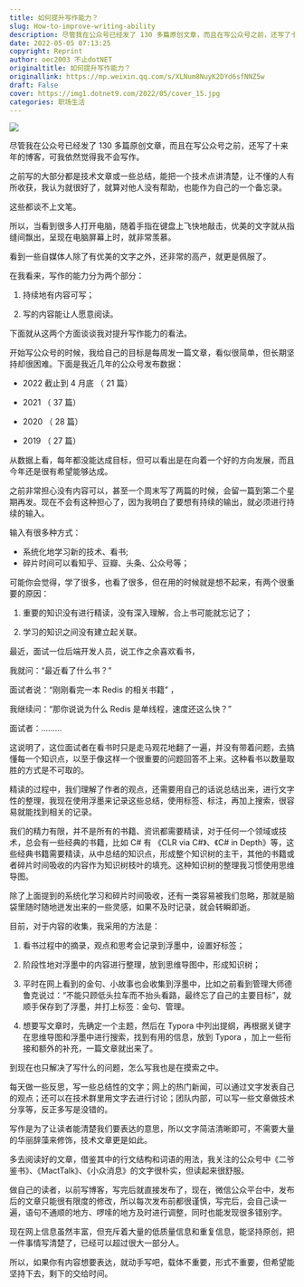 ```yaml
---
title: 如何提升写作能力？
slug: How-to-improve-writing-ability
description: 尽管我在公众号已经发了 130 多篇原创文章，而且在写公众号之前，还写了十来年的博客，可我依然觉得我不会写作。
date: 2022-05-05 07:13:25
copyright: Reprint
author: oec2003 不止dotNET
originaltitle: 如何提升写作能力？
originallink: https://mp.weixin.qq.com/s/XLNum8NuyK2DYd6sfNNZ5w
draft: False
cover: https://img1.dotnet9.com/2022/05/cover_15.jpg
categories: 职场生活
---
```


![](https://img1.dotnet9.com/2022/05/cover_15.jpg)

尽管我在公众号已经发了 130 多篇原创文章，而且在写公众号之前，还写了十来年的博客，可我依然觉得我不会写作。

之前写的大部分都是技术文章或一些总结，能把一个技术点讲清楚，让不懂的人有所收获，我认为就很好了，就算对他人没有帮助，也能作为自己的一个备忘录。

这些都谈不上文笔。

所以，当看到很多人打开电脑，随着手指在键盘上飞快地敲击，优美的文字就从指缝间飘出，呈现在电脑屏幕上时，就非常羡慕。

看到一些自媒体人除了有优美的文字之外，还非常的高产，就更是佩服了。

在我看来，写作的能力分为两个部分：

1. 持续地有内容可写；

2. 写的内容能让人愿意阅读。

下面就从这两个方面谈谈我对提升写作能力的看法。

开始写公众号的时候，我给自己的目标是每周发一篇文章，看似很简单，但长期坚持却很困难。下面是我近几年的公众号发布数据：

- 2022 截止到 4 月底 （ 21 篇）

- 2021 （ 37 篇）

- 2020 （ 28 篇）

- 2019 （ 27 篇）

从数据上看，每年都没能达成目标，但可以看出是在向着一个好的方向发展，而且今年还是很有希望能够达成。

之前非常担心没有内容可以，甚至一个周末写了两篇的时候，会留一篇到第二个星期再发。现在不会有这种担心了，因为我明白了要想有持续的输出，就必须进行持续的输入。

输入有很多种方式：

- 系统化地学习新的技术、看书;
- 碎片时间可以看知乎、豆瓣、头条、公众号等；

可能你会觉得，学了很多，也看了很多，但在用的时候就是想不起来，有两个很重要的原因：

1. 重要的知识没有进行精读，没有深入理解，合上书可能就忘记了；

2. 学习的知识之间没有建立起关联。

最近，面试一位后端开发人员，说工作之余喜欢看书，

我就问：“最近看了什么书？”

面试者说：“刚刚看完一本 Redis 的相关书籍” ，

我继续问：“那你说说为什么 Redis 是单线程，速度还这么快？”

面试者：.........

这说明了，这位面试者在看书时只是走马观花地翻了一遍，并没有带着问题，去搞懂每一个知识点，以至于像这样一个很重要的问题回答不上来。这种看书以数量取胜的方式是不可取的。

精读的过程中，我们理解了作者的观点，还需要用自己的话说总结出来，进行文字性的整理，我现在使用浮墨来记录这些总结，使用标签、标注，再加上搜索，很容易就能找到相关的记录。

我们的精力有限，并不是所有的书籍、资讯都需要精读，对于任何一个领域或技术，总会有一些经典的书籍，比如 C# 有 《CLR via C#》、《C# in Depth》等，这些经典书籍需要精读，从中总结的知识点，形成整个知识树的主干，其他的书籍或者碎片时间吸收的内容作为知识树枝叶的填充。这种知识树的整理我习惯使用思维导图。

除了上面提到的系统化学习和碎片时间吸收，还有一类容易被我们忽略，那就是脑袋里随时随地迸发出来的一些灵感，如果不及时记录，就会转瞬即逝。

目前，对于内容的收集，我采用的方法是：

1. 看书过程中的摘录，观点和思考会记录到浮墨中，设置好标签；

2. 阶段性地对浮墨中的内容进行整理，放到思维导图中，形成知识树；

3. 平时在网上看到的金句、小故事也会收集到浮墨中，比如之前看到管理大师德鲁克说过：“不能只顾低头拉车而不抬头看路，最终忘了自己的主要目标”，就顺手保存到了浮墨，并打上标签：金句、管理。

4. 想要写文章时，先确定一个主题，然后在 Typora 中列出提纲，再根据关键字在思维导图和浮墨中进行搜索，找到有用的信息，放到 Typora ，加上一些衔接和额外的补充，一篇文章就出来了。

到现在也只解决了写什么的问题，怎么写我也是在摸索之中。

每天做一些反思，写一些总结性的文字；网上的热门新闻，可以通过文字发表自己的观点；还可以在技术群里用文字去进行讨论；团队内部，可以写一些文章做技术分享等，反正多写是没错的。

写作是为了让读者能清楚我们要表达的意思，所以文字简洁清晰即可，不需要大量的华丽辞藻来修饰，技术文章更是如此。

多去阅读好的文章，借鉴其中的行文结构和词语的用法，我关注的公众号中《二爷鉴书》、《MactTalk》、《小众消息》的文字很朴实，但读起来很舒服。

做自己的读者，以前写博客，写完后就直接发布了，现在，微信公众平台中，发布后的文章只能很有限度的修改，所以每次发布前都很谨慎，写完后，会自己读一遍，语句不通顺的地方、啰嗦的地方及时进行调整，同时也能发现很多错别字。

现在网上信息虽然丰富，但充斥着大量的低质量信息和重复信息，能坚持原创，把一件事情写清楚了，已经可以超过很大一部分人。

所以，如果你有内容想要表达，就动手写吧，载体不重要，形式不重要，但希望能坚持下去，剩下的交给时间。